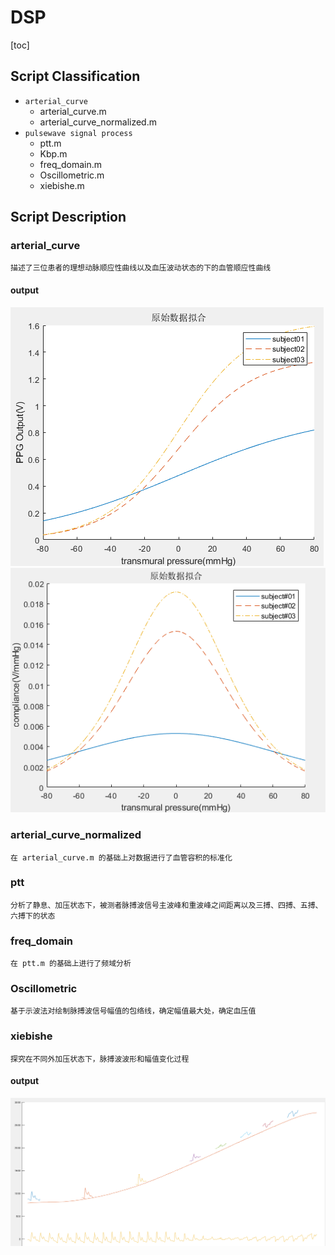 # DSP

[toc]

## Script Classification
* `arterial_curve`
    * arterial_curve.m
    * arterial_curve_normalized.m
* `pulsewave signal process`
    * ptt.m
    * Kbp.m
    * freq_domain.m
    * Oscillometric.m
    * xiebishe.m
## Script Description
### arterial_curve
`描述了三位患者的理想动脉顺应性曲线以及血压波动状态的下的血管顺应性曲线`
#### output
![Image text](https://raw.githubusercontent.com/tt-loveslife/DSP/main/media/ppgvstp.png)
![Image text](https://raw.githubusercontent.com/tt-loveslife/DSP/main/media/compliance.png)
### arterial_curve_normalized
`在 arterial_curve.m 的基础上对数据进行了血管容积的标准化`
### ptt
`分析了静息、加压状态下，被测者脉搏波信号主波峰和重波峰之间距离以及三搏、四搏、五搏、六搏下的状态`
### freq_domain
`在 ptt.m 的基础上进行了频域分析`
### Oscillometric
`基于示波法对绘制脉搏波信号幅值的包络线，确定幅值最大处，确定血压值`
### xiebishe
`探究在不同外加压状态下，脉搏波波形和幅值变化过程`
#### output
![Image text](https://raw.githubusercontent.com/tt-loveslife/DSP/main/media/pressurevsamp.png)
